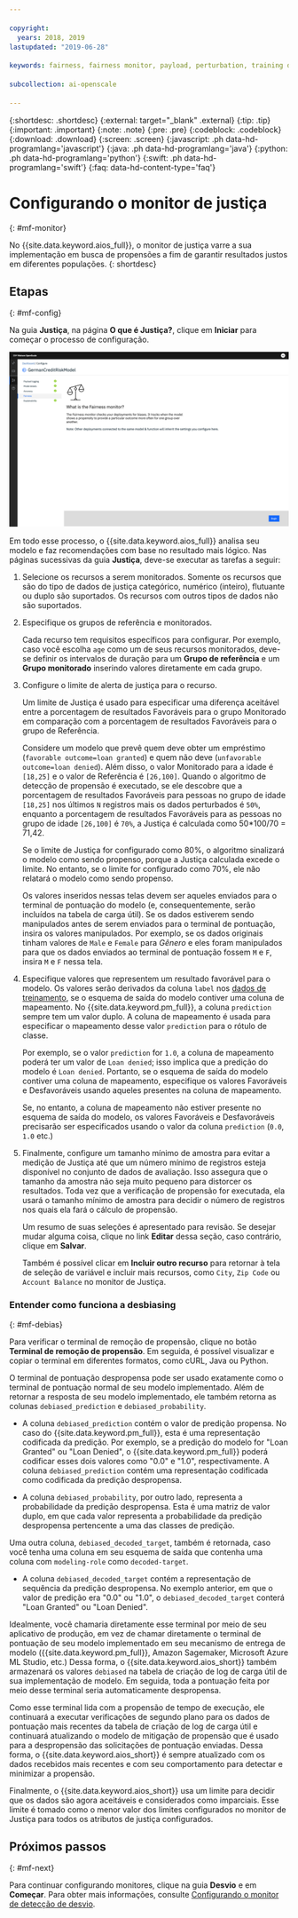 ```yaml
---

copyright:
  years: 2018, 2019
lastupdated: "2019-06-28"

keywords: fairness, fairness monitor, payload, perturbation, training data, debiased

subcollection: ai-openscale

---
```


{:shortdesc: .shortdesc}
{:external: target="_blank" .external}
{:tip: .tip}
{:important: .important}
{:note: .note}
{:pre: .pre}
{:codeblock: .codeblock}
{:download: .download}
{:screen: .screen}
{:javascript: .ph data-hd-programlang='javascript'}
{:java: .ph data-hd-programlang='java'}
{:python: .ph data-hd-programlang='python'}
{:swift: .ph data-hd-programlang='swift'}
{:faq: data-hd-content-type='faq'}

# Configurando o monitor de justiça
{: #mf-monitor}

No {{site.data.keyword.aios_full}}, o monitor de justiça varre a sua implementação em busca de propensões a fim de garantir resultados justos em diferentes populações.
{: shortdesc}

## Etapas
{: #mf-config}

Na guia **Justiça**, na página **O que é Justiça?**, clique em **Iniciar** para começar o processo de configuração.

![O que é justiça? página](images/fair-what-is.png)

Em todo esse processo, o {{site.data.keyword.aios_full}} analisa seu modelo e faz recomendações com base no resultado mais lógico. Nas páginas sucessivas da guia **Justiça**, deve-se executar as tarefas a seguir:

1. Selecione os recursos a serem monitorados. Somente os recursos que são do tipo de dados de justiça categórico, numérico (inteiro), flutuante ou duplo são suportados. Os recursos com outros tipos de dados não são suportados.

1. Especifique os grupos de referência e monitorados.

   Cada recurso tem requisitos específicos para configurar. Por exemplo, caso você escolha `age` como um de seus recursos monitorados, deve-se definir os intervalos de duração para um **Grupo de referência** e um **Grupo monitorado** inserindo valores diretamente em cada grupo.

1.  Configure o limite de alerta de justiça para o recurso.

    Um limite de Justiça é usado para especificar uma diferença aceitável entre a porcentagem de resultados Favoráveis para o grupo Monitorado em comparação com a porcentagem de resultados Favoráveis para o grupo de Referência.

    Considere um modelo que prevê quem deve obter um empréstimo (`favorable outcome=loan granted`) e quem não deve (`unfavorable outcome=loan denied`). Além disso, o valor Monitorado para a idade é `[18,25]` e o valor de Referência é `[26,100]`. Quando o algoritmo de detecção de propensão é executado, se ele descobre que a porcentagem de resultados Favoráveis para pessoas no grupo de idade `[18,25]` nos últimos `N` registros mais os dados perturbados é `50%`, enquanto a porcentagem de resultados Favoráveis para as pessoas no grupo de idade `[26,100]` é `70%`, a Justiça é calculada como 50*100/70 = 71,42.

    Se o limite de Justiça for configurado como 80%, o algoritmo sinalizará o modelo como sendo propenso, porque a Justiça calculada excede o limite. No entanto, se o limite for configurado como 70%, ele não relatará o modelo como sendo propenso.

     Os valores inseridos nessas telas devem ser aqueles enviados para o terminal de pontuação do modelo (e, consequentemente, serão incluídos na tabela de carga útil). Se os dados estiverem sendo manipulados antes de serem enviados para o terminal de pontuação, insira os valores manipulados. Por exemplo, se os dados originais tinham valores de `Male` e `Female` para *Gênero* e eles foram manipulados para que os dados enviados ao terminal de pontuação fossem `M` e `F`, insira `M` e `F` nessa tela.

1.  Especifique valores que representem um resultado favorável para o modelo. Os valores serão derivados da coluna `label` nos [dados de treinamento](/docs/services/ai-openscale?topic=ai-openscale-trainingdata#trainingdata), se o esquema de saída do modelo contiver uma coluna de mapeamento. No {{site.data.keyword.pm_full}}, a coluna `prediction` sempre tem um valor duplo. A coluna de mapeamento é usada para especificar o mapeamento desse valor `prediction` para o rótulo de classe.

    Por exemplo, se o valor `prediction` for `1.0`, a coluna de mapeamento poderá ter um valor de `Loan denied`; isso implica que a predição do modelo é `Loan denied`. Portanto, se o esquema de saída do modelo contiver uma coluna de mapeamento, especifique os valores Favoráveis e Desfavoráveis usando aqueles presentes na coluna de mapeamento.

    Se, no entanto, a coluna de mapeamento não estiver presente no esquema de saída do modelo, os valores Favoráveis e Desfavoráveis precisarão ser especificados usando o valor da coluna `prediction` (`0.0`, `1.0` etc.)

1.  Finalmente, configure um tamanho mínimo de amostra para evitar a medição de Justiça até que um número mínimo de registros esteja disponível no conjunto de dados de avaliação. Isso assegura que o tamanho da amostra não seja muito pequeno para distorcer os resultados. Toda vez que a verificação de propensão for executada, ela usará o tamanho mínimo de amostra para decidir o número de registros nos quais ela fará o cálculo de propensão.

    Um resumo de suas seleções é apresentado para revisão. Se desejar mudar alguma coisa, clique no link **Editar** dessa seção, caso contrário, clique em **Salvar**.

    Também é possível clicar em **Incluir outro recurso** para retornar à tela de seleção de variável e incluir mais recursos, como `City`, `Zip Code` ou `Account Balance` no monitor de Justiça.

### Entender como funciona a desbiasing
{: #mf-debias}

Para verificar o terminal de remoção de propensão, clique no botão **Terminal de remoção de propensão**. Em seguida, é possível visualizar e copiar o terminal em diferentes formatos, como cURL, Java ou Python. 

O terminal de pontuação despropensa pode ser usado exatamente como o terminal de pontuação normal de seu modelo implementado. Além de retornar a resposta de seu modelo implementado, ele também retorna as colunas `debiased_prediction` e `debiased_probability`.

- A coluna `debiased_prediction` contém o valor de predição propensa. No caso do {{site.data.keyword.pm_full}}, esta é uma representação codificada da predição. Por exemplo, se a predição do modelo for "Loan Granted" ou "Loan Denied", o {{site.data.keyword.pm_full}} poderá codificar esses dois valores como "0.0" e "1.0", respectivamente. A coluna `debiased_prediction` contém uma representação codificada como codificada da predição despropensa.

- A coluna `debiased_probability`, por outro lado, representa a probabilidade da predição despropensa. Esta é uma matriz de valor duplo, em que cada valor representa a probabilidade da predição despropensa pertencente a uma das classes de predição.

Uma outra coluna, `debiased_decoded_target`, também é retornada, caso você tenha uma coluna em seu esquema de saída que contenha uma coluna com `modeling-role` como `decoded-target`.

- A coluna `debiased_decoded_target` contém a representação de sequência da predição despropensa. No exemplo anterior, em que o valor de predição era "0.0" ou "1.0", o `debiased_decoded_target` conterá "Loan Granted" ou "Loan Denied".

Idealmente, você chamaria diretamente esse terminal por meio de seu aplicativo de produção, em vez de chamar diretamente o terminal de pontuação de seu modelo implementado em seu mecanismo de entrega de modelo ({{site.data.keyword.pm_full}}, Amazon Sagemaker, Microsoft Azure ML Studio, etc.) Dessa forma, o {{site.data.keyword.aios_short}} também armazenará os valores `debiased` na tabela de criação de log de carga útil de sua implementação de modelo. Em seguida, toda a pontuação feita por meio desse terminal seria automaticamente despropensa.

Como esse terminal lida com a propensão de tempo de execução, ele continuará a executar verificações de segundo plano para os dados de pontuação mais recentes da tabela de criação de log de carga útil e continuará atualizando o modelo de mitigação de propensão que é usado para a despropensão das solicitações de pontuação enviadas. Dessa forma, o {{site.data.keyword.aios_short}} é sempre atualizado com os dados recebidos mais recentes e com seu comportamento para detectar e minimizar a propensão.

Finalmente, o {{site.data.keyword.aios_short}} usa um limite para decidir que os dados são agora aceitáveis e considerados como imparciais. Esse limite é tomado como o menor valor dos limites configurados no monitor de Justiça para todos os atributos de justiça configurados.

## Próximos passos
{: #mf-next}

Para continuar configurando monitores, clique na guia **Desvio** e em **Começar**. Para obter mais informações, consulte [Configurando o monitor de detecção de desvio](/docs/services/ai-openscale?topic=ai-openscale-behavior-drift-config).
